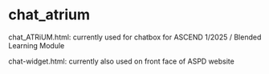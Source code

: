 # chat_atrium
chat_ATRiUM.html: currently used for chatbox for ASCEND 1/2025 / Blended Learning Module

chat-widget.html: currently also used on front face of ASPD website
